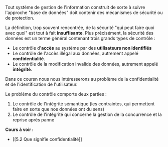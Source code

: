 Tout système de gestion de l'information construit de sorte à suivre l'approche "base de données" doit contenir des mécanismes de sécurité ou de protection.

La définition, trop souvent rencontrée, de la sécurité "qui peut faire quoi avec quoi" est tout à fait **insuffisante**. Plus précisément, la sécurité des données est un terme général contenant trois grands types de contrôle :

- Le contrôle d'**accès** au système par des **utilisateurs non identifiés**
- Le contrôle de l'accès illégal aux données, autrement appelé **confidentialité**.
- Le contrôle de la modification invalide des données, autrement appelé **intégrité**.

Dans ce coursn nous nous intéresserons au problème de la confidentialité et de l'identification de l'utilisateur.

Le problème du contrôle comporte deux parties : 
1. Le contrôle de l'intégrité sémantique (les contraintes, qui permettent faire en sorte que nos données ont du sens)
2. Le contrôle de l'intégrité qui concerne la gestion de la concurrence et la reprise après panne

**Cours à voir :**
- [[5.2 Que signifie confidentialité]]